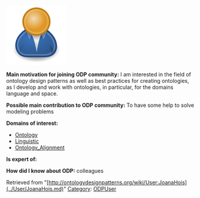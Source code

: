 [![Image:ODPUser.png](../images/a/a6/ODPUser.png)](../Image/ODPUser.png.md "Image:ODPUser.png")




  





__Main motivation for joining ODP community:__ I am interested in the field of ontology design patterns as well as best practices for creating ontologies, as I develop and work with ontologies, in particular, for the domains language and space.


__Possible main contribution to ODP community:__ To have some help to solve modeling problems


__Domains of interest:__



* [Ontology](../Community/Ontology-based_models.md "Community:Ontology")
* [Linguistic](../Community/Linguistic.md "Community:Linguistic")
* [Ontology\_Alignment](../Community/Ontology_Alignment.md "Community:Ontology Alignment")


__Is expert of:__


  

__How did I know about ODP:__ colleagues






Retrieved from "[http://ontologydesignpatterns.org/wiki/User:JoanaHois](../User/JoanaHois.md)"
 [Category](http://ontologydesignpatterns.org/wiki/Special:Categories "Special:Categories"): [ODPUser](../Category/ODPUser.md "Category:ODPUser")